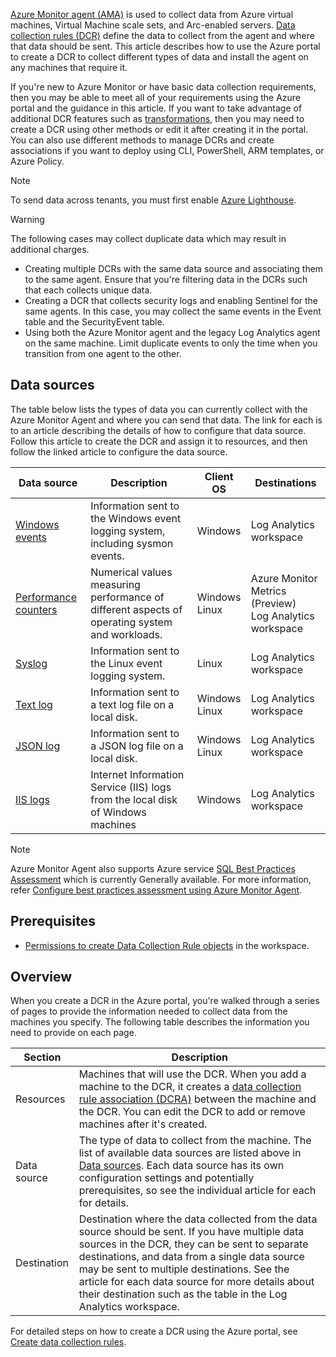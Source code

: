 [Azure Monitor agent (AMA)](/azure/azure-monitor/agents/azure-monitor-agent-overview) is used to collect data from Azure virtual machines, Virtual Machine scale sets, and Arc-enabled servers. [Data collection rules (DCR)](/azure/azure-monitor/essentials/data-collection-rule-overview) define the data to collect from the agent and where that data should be sent. This article describes how to use the Azure portal to create a DCR to collect different types of data and install the agent on any machines that require it.

If you're new to Azure Monitor or have basic data collection requirements, then you may be able to meet all of your requirements using the Azure portal and the guidance in this article. If you want to take advantage of additional DCR features such as [transformations](/azure/azure-monitor/essentials/data-collection-transformations), then you may need to create a DCR using other methods or edit it after creating it in the portal. You can also use different methods to manage DCRs and create associations if you want to deploy using CLI, PowerShell, ARM templates, or Azure Policy.

> [!NOTE]
> To send data across tenants, you must first enable [Azure Lighthouse](/azure/lighthouse/overview).

> [!WARNING]
> The following cases may collect duplicate data which may result in additional charges.

 -  Creating multiple DCRs with the same data source and associating them to the same agent. Ensure that you're filtering data in the DCRs such that each collects unique data.
 -  Creating a DCR that collects security logs and enabling Sentinel for the same agents. In this case, you may collect the same events in the Event table and the SecurityEvent table.
 -  Using both the Azure Monitor agent and the legacy Log Analytics agent on the same machine. Limit duplicate events to only the time when you transition from one agent to the other.

## Data sources

The table below lists the types of data you can currently collect with the Azure Monitor Agent and where you can send that data. The link for each is to an article describing the details of how to configure that data source. Follow this article to create the DCR and assign it to resources, and then follow the linked article to configure the data source.

| **Data source**                                                                                            | **Description**                                                                                | **Client OS**    | **Destinations**                                           |
| ---------------------------------------------------------------------------------------------------------- | ---------------------------------------------------------------------------------------------- | ---------------- | ---------------------------------------------------------- |
| [Windows events](/azure/azure-monitor/agents/data-collection-windows-events)    | Information sent to the Windows event logging system, including sysmon events.                 | Windows          | Log Analytics workspace                                    |
| [Performance counters](/azure/azure-monitor/agents/data-collection-performance) | Numerical values measuring performance of different aspects of operating system and workloads. | Windows<br>Linux | Azure Monitor Metrics (Preview)<br>Log Analytics workspace |
| [Syslog](/azure/azure-monitor/agents/data-collection-syslog)                    | Information sent to the Linux event logging system.                                            | Linux            | Log Analytics workspace                                    |
| [Text log](/azure/azure-monitor/agents/data-collection-log-text)                | Information sent to a text log file on a local disk.                                           | Windows<br>Linux | Log Analytics workspace                                    |
| [JSON log](/azure/azure-monitor/agents/data-collection-log-json)                | Information sent to a JSON log file on a local disk.                                           | Windows<br>Linux | Log Analytics workspace                                    |
| [IIS logs](/azure/azure-monitor/agents/data-collection-iis)                     | Internet Information Service (IIS) logs from the local disk of Windows machines                | Windows          | Log Analytics workspace                                    |

> [!NOTE]
> Azure Monitor Agent also supports Azure service [SQL Best Practices Assessment](/sql/sql-server/azure-arc/assess/) which is currently Generally available. For more information, refer [Configure best practices assessment using Azure Monitor Agent](/sql/sql-server/azure-arc/assess#enable-best-practices-assessment).

## Prerequisites

 -  [Permissions to create Data Collection Rule objects](/azure/azure-monitor/essentials/data-collection-rule-create-edit#permissions) in the workspace.

## Overview

When you create a DCR in the Azure portal, you're walked through a series of pages to provide the information needed to collect data from the machines you specify. The following table describes the information you need to provide on each page.

| **Section** | **Description**                                                                                                                                                                                                                                                                                                                                                             |
| ----------- | --------------------------------------------------------------------------------------------------------------------------------------------------------------------------------------------------------------------------------------------------------------------------------------------------------------------------------------------------------------------------- |
| Resources   | Machines that will use the DCR. When you add a machine to the DCR, it creates a [data collection rule association (DCRA)](/azure/azure-monitor/essentials/data-collection-rule-overview#data-collection-rule-associations-dcra) between the machine and the DCR. You can edit the DCR to add or remove machines after it's created.              |
| Data source | The type of data to collect from the machine. The list of available data sources are listed above in [Data sources](/azure/azure-monitor/agents/azure-monitor-agent-data-collection#data-sources). Each data source has its own configuration settings and potentially prerequisites, so see the individual article for each for details.        |
| Destination | Destination where the data collected from the data source should be sent. If you have multiple data sources in the DCR, they can be sent to separate destinations, and data from a single data source may be sent to multiple destinations. See the article for each data source for more details about their destination such as the table in the Log Analytics workspace. |

For detailed steps on how to create a DCR using the Azure portal, see [Create data collection rules](/azure/azure-monitor/essentials/data-collection-rule-create-edit?tabs=portal#create-with-azure-portal).
